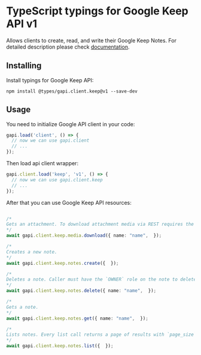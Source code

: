 # TypeScript typings for Google Keep API v1

Allows clients to create, read, and write their Google Keep Notes.
For detailed description please check [documentation](https://support.google.com/keep).

## Installing

Install typings for Google Keep API:

```
npm install @types/gapi.client.keep@v1 --save-dev
```

## Usage

You need to initialize Google API client in your code:

```typescript
gapi.load('client', () => {
  // now we can use gapi.client
  // ...
});
```

Then load api client wrapper:

```typescript
gapi.client.load('keep', 'v1', () => {
  // now we can use gapi.client.keep
  // ...
});
```



After that you can use Google Keep API resources:

```typescript

/*
Gets an attachment. To download attachment media via REST requires the alt=media query parameter. Returns a 400 bad request error if attachment media is not available in the requested MIME type.
*/
await gapi.client.keep.media.download({ name: "name",  });

/*
Creates a new note.
*/
await gapi.client.keep.notes.create({  });

/*
Deletes a note. Caller must have the `OWNER` role on the note to delete. Deleting a note removes the resource immediately and cannot be undone. Any collaborators will lose access to the note.
*/
await gapi.client.keep.notes.delete({ name: "name",  });

/*
Gets a note.
*/
await gapi.client.keep.notes.get({ name: "name",  });

/*
Lists notes. Every list call returns a page of results with `page_size` as the upper bound of returned items. A `page_size` of zero allows the server to choose the upper bound. The ListNotesResponse contains at most `page_size` entries. If there are more things left to list, it provides a `next_page_token` value. (Page tokens are opaque values.) To get the next page of results, copy the result's `next_page_token` into the next request's `page_token`. Repeat until the `next_page_token` returned with a page of results is empty. ListNotes return consistent results in the face of concurrent changes, or signals that it cannot with an ABORTED error.
*/
await gapi.client.keep.notes.list({  });
```

